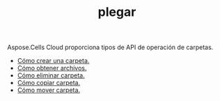 ﻿---
title: plegar
second_title: Aspose.Cells Cloud Documen
type: docs
url: /es/folder/
keywords: Upload, download, delete, copy, and move folder
description: Aspose.Cells Cloud REST API admite la carga, descarga, eliminación, copia y movimiento de carpetas. SDK admite tipos de lenguajes de desarrollo. Incluyen Android, C#, Go, Java, NodeJS, Perl, PHP, Python, Ruby y Swift.
weight: 100
---
Aspose.Cells Cloud proporciona tipos de API de operación de carpetas.

- [Cómo crear una carpeta.](/cells/es/folder/create/)
- [Cómo obtener archivos.](/cells/es/folder/get-files/)
- [Cómo eliminar carpeta.](/cells/es/folder/delete/)
- [Cómo copiar carpeta.](/cells/es/folder/copy/)
- [Cómo mover carpeta.](/cells/es/folder/move/)

